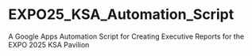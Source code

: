 # EXPO25_KSA_Automation_Script
A Google Apps Automation Script for Creating Executive Reports for the EXPO 2025 KSA Pavilion
